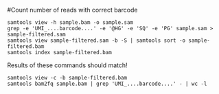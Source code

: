#Count number of reads with correct barcode
```
samtools view -h sample.bam -o sample.sam
grep -e 'UMI_....barcode....' -e '@HG' -e 'SQ' -e 'PG' sample.sam > sample-filtered.sam
samtools view sample-filtered.sam -b -S | samtools sort -o sample-filtered.bam
samtools index sample-filtered.bam
```

Results of these commands should match!
```
samtools view -c -b sample-filtered.bam
samtools bam2fq sample.bam | grep 'UMI_....barcode....' - | wc -l
```
